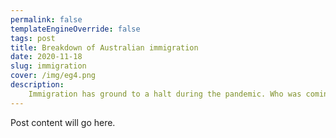 ```yaml
---
permalink: false
templateEngineOverride: false
tags: post
title: Breakdown of Australian immigration
date: 2020-11-18
slug: immigration
cover: /img/eg4.png
description:
    Immigration has ground to a halt during the pandemic. Who was coming before?
---
```


Post content will go here.